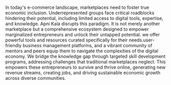 In today's e-commerce landscape, marketplaces need to foster true economic inclusion. Underrepresented groups face critical roadblocks hindering their potential, including limited access to digital tools, expertise, and knowledge. Apni Kala disrupts this paradigm. It is not merely another marketplace but a comprehensive ecosystem designed to empower marginalized entrepreneurs and unlock their untapped potential.
 we offer powerful tools and resources curated specifically for their needs.user-friendly business management platforms, and a vibrant community of mentors and peers equip them to navigate the complexities of the digital economy. We bridge the knowledge gap through targeted skill development programs, addressing challenges that traditional marketplaces neglect. 
This empowers these entrepreneurs to survive and thrive online, generating new revenue streams, creating jobs, and driving sustainable economic growth across diverse communities.
